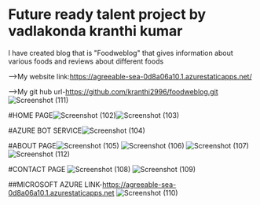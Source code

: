 
# Future ready talent project by vadlakonda kranthi kumar

I have created blog that is "Foodweblog" that gives information about various foods and reviews about different foods

-->My website link:https://agreeable-sea-0d8a06a10.1.azurestaticapps.net/

-->My git hub url-https://github.com/kranthi2996/foodweblog.git
![Screenshot (111)](https://user-images.githubusercontent.com/91481405/180749900-3e23d367-690e-41b0-9a7d-279d4966f588.png)




#HOME PAGE![Screenshot (102)](https://user-images.githubusercontent.com/91481405/180746514-bd349e99-0fee-4a74-aa30-52171a51c47c.png)![Screenshot (103)](https://user-images.githubusercontent.com/91481405/180746954-5291127a-ad2c-45f4-8987-9083a2b69eb1.png)

#AZURE BOT SERVICE![Screenshot (104)](https://user-images.githubusercontent.com/91481405/180747250-39a839f0-1353-4351-9fdc-30e0b2b3a2bd.png)

#ABOUT PAGE![Screenshot (105)](https://user-images.githubusercontent.com/91481405/180747422-696df107-3dcc-4bf7-acc6-37fb14c25cfe.png)
![Screenshot (106)](https://user-images.githubusercontent.com/91481405/180747452-b58428b2-55b0-4e8e-a043-cea188d09c48.png)
![Screenshot (107)](https://user-images.githubusercontent.com/91481405/180747470-e7e5ac79-0895-4146-8090-5eb25a6692dc.png)
![Screenshot (112)](https://user-images.githubusercontent.com/91481405/180750311-1b2769af-8ac6-4797-986b-2e7720d617c9.png)


#CONTACT PAGE
![Screenshot (108)](https://user-images.githubusercontent.com/91481405/180747570-4e4aea2c-cb19-49f1-a788-b701afb20e28.png)
![Screenshot (109)](https://user-images.githubusercontent.com/91481405/180747583-55204e02-ec11-4df4-be60-14fe8bdc1363.png)


##MICROSOFT AZURE LINK-https://agreeable-sea-0d8a06a10.1.azurestaticapps.net
![Screenshot (110)](https://user-images.githubusercontent.com/91481405/180748716-6d121462-1afe-4848-819d-7b0a3c2df830.png)

